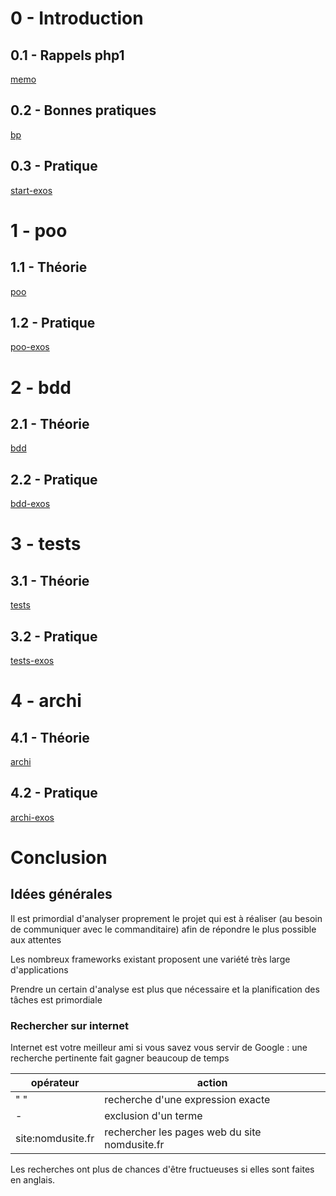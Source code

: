 # 0 - Introduction

## 0.1 - Rappels php1

[memo](0/memo.md)

## 0.2 - Bonnes pratiques

[bp](0/bp.md)

## 0.3 - Pratique

[start-exos](0/exos.md)

# 1 - poo

## 1.1 - Théorie

[poo](1/poo.md)

## 1.2 - Pratique

[poo-exos](1/exos.md)

# 2 - bdd

## 2.1 - Théorie

[bdd](2/bdd.md)

## 2.2 - Pratique

[bdd-exos](2/exos.md)

# 3 - tests

## 3.1 - Théorie

[tests](3/tests.md)

## 3.2 - Pratique

[tests-exos](3/exos.md)

# 4 - archi

## 4.1 - Théorie

[archi](4/archi.md)

## 4.2 - Pratique

[archi-exos](4/exos.md)

# Conclusion

## Idées générales

Il est primordial d'analyser proprement le projet qui est à réaliser (au besoin de communiquer avec le commanditaire) afin de répondre le plus possible aux attentes

Les nombreux frameworks existant proposent une variété très large d'applications

Prendre un certain d'analyse est plus que nécessaire et la planification des tâches est primordiale

### Rechercher sur internet

Internet est votre meilleur ami si vous savez vous servir de Google : une recherche pertinente fait gagner beaucoup de temps

| opérateur | action |
| --- | --- |
| " " | recherche d'une expression exacte |
| - | exclusion d'un terme |
| site:nomdusite.fr | rechercher les pages web du site nomdusite.fr |

Les recherches ont plus de chances d'être fructueuses si elles sont faites en anglais.
